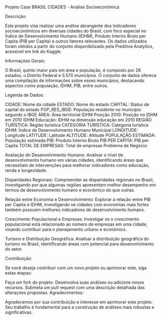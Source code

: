 
Projeto Case BRASIL CIDADES - Análise Socioeconômica

Descrição:

Este projeto visa realizar uma análise abrangente dos indicadores socioeconômicos em diversas cidades do Brasil, com foco especial no Índice de Desenvolvimento Humano (IDHM), Produto Interno Bruto per Capita (PIB per Capita) e outros fatores relevantes. Os dados utilizados foram obtidos a partir do conjunto disponibilizado pela Preditiva Analytics, acessível em link do Kaggle.

Informações Gerais:

O Brasil, quinto maior país em área e população, é composto por 26 estados, o Distrito Federal e 5.570 municípios. O conjunto de dados oferece uma compilação de informações sobre esses municípios, destacando aspectos como população, IDHM, PIB, entre outros.

Legenda de Dados:

CIDADE: Nome da cidade
ESTADO: Nome do estado
CAPITAL: Status de capital do estado
POP_RES_IBGE: População residente no município segundo o IBGE
ÁREA: Área territorial
IDHM Posição 2010: Posição no IDHM em 2010
IDHM Educação: IDHM na dimensão educação em 2010
REGIÃO TURÍSTICA: Região turística
CATEGORIA TURÍSTICA: Categoria turística
IDHM: Índice de Desenvolvimento Humano Municipal
LONGITUDE: Longitude
LATITUDE: Latitude
ALTITUDE: Altitude
POPULAÇÃO ESTIMADA: População estimada
PIB: Produto Interno Bruto
PIB PER CAPITA: PIB per Capita
TOTAL DE EMPRESAS: Total de empresas
Problema de Negócio:

Avaliação do Desenvolvimento Humano: Analisar o nível de desenvolvimento humano em várias cidades, identificando áreas que necessitam de intervenções para melhorar indicadores como educação, renda e longevidade.

Disparidades Regionais: Compreender as disparidades regionais no Brasil, investigando por que algumas regiões apresentam melhor desempenho em termos de desenvolvimento humano e econômico do que outras.

Relação entre Economia e Desenvolvimento: Explorar a relação entre PIB per Capita e IDHM, investigando se cidades com economias mais fortes também possuem melhores indicadores de desenvolvimento humano.

Crescimento Populacional e Empresas: Investigar se o crescimento populacional está relacionado ao número de empresas em uma cidade, visando contribuir para o planejamento urbano e econômico.

Turismo e Distribuição Geográfica: Analisar a distribuição geográfica do turismo no Brasil, identificando áreas com potencial para desenvolvimento do setor.

Contribuição:

Se você deseja contribuir com um novo projeto ou aprimorar este, siga estas etapas:

Faça um fork do projeto.
Desenvolva suas análises ou adicione novos recursos.
Submeta um pull request com uma descrição detalhada das alterações propostas.
Agradecimentos:

Agradecemos por sua contribuição e interesse em aprimorar este projeto. Seu trabalho é fundamental para a construção de análises mais robustas e significativas.

